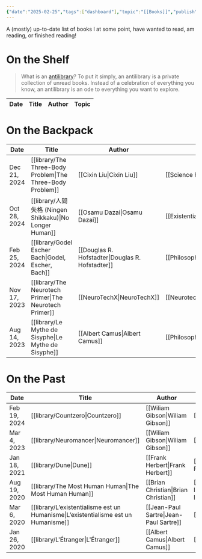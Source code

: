 ```yaml
---
{"date":"2025-02-25","tags":["dashboard"],"topic":"[[Books]]","publish":true,"PassFrontmatter":true}
---
```


A (mostly) up-to-date list of books I at some point, have wanted to read, am reading, or finished reading!
# On the Shelf

>What is an [antilibrary](https://nesslabs.com/antilibrary)? To put it simply, an antilibrary is a private collection of unread books. Instead of a celebration of everything you know, an antilibrary is an ode to everything you want to explore.

| Date | Title | Author | Topic |
| ---- | ----- | ------ | ----- |

# On the Backpack
| Date         | Title                                                         | Author                                           | Topic                                |
| ------------ | ------------------------------------------------------------- | ------------------------------------------------ | ------------------------------------ |
| Dec 21, 2024 | [[library/The Three-Body Problem\|The Three-Body Problem]] | [[Cixin Liu\|Cixin Liu]]                         | [[Science Fiction\|Science Fiction]] |
| Oct 28, 2024 | [[library/人間失格 (Ningen Shikkaku)\|No Longer Human]]        | [[Osamu Dazai\|Osamu Dazai]]                     | [[Existentialism\|Existentialism]]   |
| Feb 25, 2024 | [[library/Godel Escher Bach\|Godel, Escher, Bach]]         | [[Douglas R. Hofstadter\|Douglas R. Hofstadter]] | [[Philosophy\|Philosophy]]           |
| Nov 17, 2023 | [[library/The Neurotech Primer\|The Neurotech Primer]]     | [[NeuroTechX\|NeuroTechX]]                       | [[Neurotechnology\|Neurotechnology]] |
| Aug 14, 2023 | [[library/Le Mythe de Sisyphe\|Le Mythe de Sisyphe]]       | [[Albert Camus\|Albert Camus]]                   | [[Philosophy\|Philosophy]]           |


# On the Past
| Date         | Title                                                                                 | Author                                 | Topic                                                |
| ------------ | ------------------------------------------------------------------------------------- | -------------------------------------- | ---------------------------------------------------- |
| Feb 19, 2024 | [[library/Countzero\|Countzero]]                                                   | [[Wiliam Gibson\|Wiliam Gibson]]       | [[Cyberpunk\|Cyberpunk]]                             |
| Mar 4, 2023  | [[library/Neuromancer\|Neuromancer]]                                               | [[Wiliam Gibson\|Wiliam Gibson]]       | [[Cyberpunk\|Cyberpunk]]                             |
| Jan 18, 2021 | [[library/Dune\|Dune]]                                                             | [[Frank Herbert\|Frank Herbert]]       | [[Science Fiction\|Science Fiction]]                 |
| Aug 19, 2020 | [[library/The Most Human Human\|The Most Human Human]]                             | [[Brian Christian\|Brian Christian]]   | [[Artificial Intelligence\|Artificial Intelligence]] |
| Mar 6, 2020  | [[library/L’existentialisme est un Humanisme\|L’existentialisme est un Humanisme]] | [[Jean-Paul Sartre\|Jean-Paul Sartre]] | [[Philosophy\|Philosophy]]                           |
| Jan 26, 2020 | [[library/L'Étranger\|L'Étranger]]                                                 | [[Albert Camus\|Albert Camus]]         | [[Philosophy\|Philosophy]]                           |

